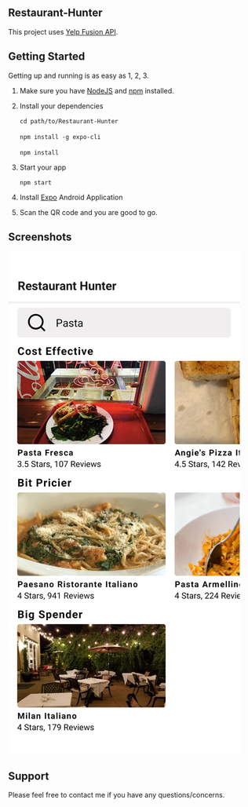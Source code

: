 ## Restaurant-Hunter

This project uses [Yelp Fusion API](https://www.yelp.com/fusion).

## Getting Started

Getting up and running is as easy as 1, 2, 3.

1. Make sure you have [NodeJS](https://nodejs.org/) and [npm](https://www.npmjs.com/) installed.
2. Install your dependencies

   ```
   cd path/to/Restaurant-Hunter

   npm install -g expo-cli

   npm install
   ```

3. Start your app

   ```
   npm start
   ```

4. Install [Expo](https://play.google.com/store/apps/details?id=host.exp.exponent&hl=en_US) Android Application

5. Scan the QR code and you are good to go.

## Screenshots

![App Screenshot](./restaurantHunter.png)

## Support

Please feel free to contact me if you have any questions/concerns.
